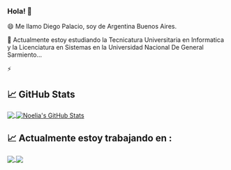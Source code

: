 ### Hola! 👋

<!--
**Diego-Palacio/Diego-Palacio** is a ✨ _special_ ✨ repository because its `README.md` (this file) appears on your GitHub profile.

Here are some ideas to get you started:

 🔭 Actualmente estoy estudiando laTecnicatura Universitaria en Informatica y la Licenciatura en Sistemas , en la Universidad Nacional De General Sarmiento...
- 🌱 I’m currently learning ...
- 👯 I’m looking to collaborate on ...
- 🤔 I’m looking for help with ...
- 💬 Ask me about ...
- 📫 How to reach me: ...
- 😄 Pronouns: ...
- ⚡ Fun fact: ...
-->

😄 Me llamo Diego Palacio, soy de Argentina Buenos Aires.

🔭 Actualmente estoy estudiando la Tecnicatura Universitaria en Informatica y la Licenciatura en Sistemas en la Universidad Nacional De General Sarmiento...

⚡ 

## &#x1f4c8; GitHub Stats

<a href="https://github.com/diego-palacio/diego-palacio">
  <img align="center" src="https://github-readme-stats.vercel.app/api/top-langs/?username=diego-palacio&hide=java,html,tex&title_color=70a5fd&text_color=38bdae&icon_color=bf91f3&bg_color=1a1b27&langs_count=3" />
</a>

<a href="https://github.com/diego-palacio/diego-palacio">
  <img align="center" src="https://github-readme-stats.vercel.app/api?username=diego-palacio&show_icons=true&line_height=27&count_private=true&title_color=70a5fd&text_color=38bdae&icon_color=bf91f3&bg_color=1a1b27&theme=tokyonight" alt="Noelia's GitHub Stats" />
</a>


## &#x1f4c8; Actualmente estoy trabajando en :

<a href="https://github.com/Diego-Palacio/Proyecto-final-front">
  <img align="center" src="https://github-readme-stats.vercel.app/api/pin/?username=diego-palacio&repo=Proyecto-final-front&title_color=70a5fd&text_color=38bdae&icon_color=bf91f3&bg_color=1a1b27" />
</a>


<a href="https://github.com/Grupo4IngenieriaSoftware/TP-Viveros">
  <img align="center" src="https://github-readme-stats.vercel.app/api/pin/?username=diego-palacio&repo=TP-Viveros&title_color=70a5fd&text_color=38bdae&icon_color=bf91f3&bg_color=1a1b27" />
</a>




